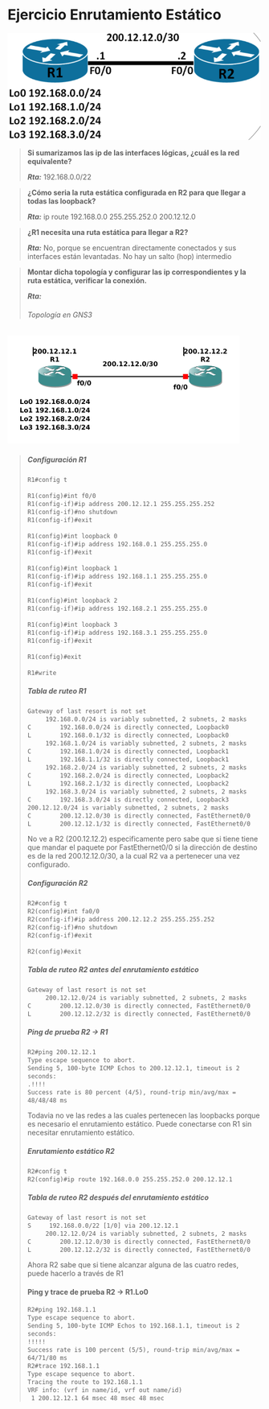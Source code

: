 # Ejercicio Enrutamiento Estático
![Loops](Loopbacks.png)
>**Si sumarizamos las ip de las interfaces lógicas, ¿cuál es la red equivalente?**
>
>***Rta:*** 192.168.0.0/22

>**¿Cómo seria la ruta estática configurada en R2 para que llegar a todas las loopback?**
>
>***Rta:*** ip route 192.168.0.0 255.255.252.0 200.12.12.0

> **¿R1 necesita una ruta estática para llegar a R2?**
>
>***Rta:*** No, porque se encuentran directamente conectados y sus interfaces están levantadas. No hay un salto (hop) intermedio

>**Montar dicha topología y configurar las ip correspondientes y la ruta estática, verificar la conexión.**
>
>***Rta:***
> ###### Topología en GNS3
![Topo-gns3](topo_sr_gns3.png)
> ##### Configuración R1
>```
>R1#config t
>
>R1(config)#int f0/0
>R1(config-if)#ip address 200.12.12.1 255.255.255.252
>R1(config-if)#no shutdown
>R1(config-if)#exit
>
>R1(config)#int loopback 0  
>R1(config-if)#ip address 192.168.0.1 255.255.255.0
>R1(config-if)#exit
>
>R1(config)#int loopback 1
>R1(config-if)#ip address 192.168.1.1 255.255.255.0
>R1(config-if)#exit
>
>R1(config)#int loopback 2
>R1(config-if)#ip address 192.168.2.1 255.255.255.0
>
>R1(config)#int loopback 3
>R1(config-if)#ip address 192.168.3.1 255.255.255.0
>R1(config-if)#exit
>
>R1(config)#exit
>
>R1#write
>```
> ##### Tabla de ruteo R1
>```
>Gateway of last resort is not set
>      192.168.0.0/24 is variably subnetted, 2 subnets, 2 masks
>C        192.168.0.0/24 is directly connected, Loopback0
>L        192.168.0.1/32 is directly connected, Loopback0
>      192.168.1.0/24 is variably subnetted, 2 subnets, 2 masks
>C        192.168.1.0/24 is directly connected, Loopback1
>L        192.168.1.1/32 is directly connected, Loopback1
>      192.168.2.0/24 is variably subnetted, 2 subnets, 2 masks
>C        192.168.2.0/24 is directly connected, Loopback2
>L        192.168.2.1/32 is directly connected, Loopback2
>      192.168.3.0/24 is variably subnetted, 2 subnets, 2 masks
>C        192.168.3.0/24 is directly connected, Loopback3
>200.12.12.0/24 is variably subnetted, 2 subnets, 2 masks
>C        200.12.12.0/30 is directly connected, FastEthernet0/0
>L        200.12.12.1/32 is directly connected, FastEthernet0/0
>```
>No ve a R2 (200.12.12.2) especificamente pero sabe que si tiene tiene que mandar el paquete por FastEthernet0/0 si la dirección de destino es de la red 200.12.12.0/30, a la cual R2 va a pertenecer una vez configurado.
>##### Configuración R2
>```
>R2#config t
>R2(config)#int fa0/0
>R2(config-if)#ip address 200.12.12.2 255.255.255.252
>R2(config-if)#no shutdown
>R2(config-if)#exit
>
>R2(config)#exit
>```
>##### Tabla de ruteo R2 antes del enrutamiento estático
>```
>Gateway of last resort is not set
>      200.12.12.0/24 is variably subnetted, 2 subnets, 2 masks
>C        200.12.12.0/30 is directly connected, FastEthernet0/0
>L        200.12.12.2/32 is directly connected, FastEthernet0/0
>```
>##### Ping de prueba R2 → R1
>```
>R2#ping 200.12.12.1
>Type escape sequence to abort.
>Sending 5, 100-byte ICMP Echos to 200.12.12.1, timeout is 2 seconds:
>.!!!!
>Success rate is 80 percent (4/5), round-trip min/avg/max = 48/48/48 ms
>```
>Todavia no ve las redes a las cuales pertenecen las loopbacks porque es necesario el enrutamiento estático. Puede conectarse con R1 sin necesitar enrutamiento estático.
>##### Enrutamiento estático R2
>```
>R2#config t
>R2(config)#ip route 192.168.0.0 255.255.252.0 200.12.12.1
>```
>##### Tabla de ruteo R2 después del enrutamiento estático
>```
>Gateway of last resort is not set
>S     192.168.0.0/22 [1/0] via 200.12.12.1
>      200.12.12.0/24 is variably subnetted, 2 subnets, 2 masks
>C        200.12.12.0/30 is directly connected, FastEthernet0/0
>L        200.12.12.2/32 is directly connected, FastEthernet0/0
>```
>Ahora R2 sabe que si tiene alcanzar alguna de las cuatro redes, puede hacerlo a través de R1
>#### Ping y trace de prueba R2 → R1.Lo0
>```
>R2#ping 192.168.1.1
>Type escape sequence to abort.
>Sending 5, 100-byte ICMP Echos to 192.168.1.1, timeout is 2 seconds:
>!!!!!
>Success rate is 100 percent (5/5), round-trip min/avg/max = 64/71/80 ms
>R2#trace 192.168.1.1
>Type escape sequence to abort.
>Tracing the route to 192.168.1.1
>VRF info: (vrf in name/id, vrf out name/id)
>  1 200.12.12.1 64 msec 48 msec 48 msec
>```
